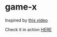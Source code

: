 # game-x
Inspired by [this video](https://www.youtube.com/watch?v=QU1pPzEGrqw&amp;list=PLQhhnFpqxgQ8q273j4VYVkFzHONzBjNTB)

Check it in action [HERE](https://zelda-pawbor.vercel.app/)
